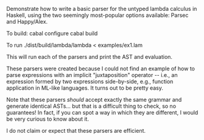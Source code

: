 Demonstrate how to write a basic parser for the untyped lambda
calculus in Haskell, using the two seemingly most-popular options
available: Parsec and Happy/Alex.

To build:
  cabal configure
  cabal build

To run
  ./dist/build/lambda/lambda < examples/ex1.lam

This will run each of the parsers and print the AST and evaluation.

These parsers were created because I could not find an example of how
to parse expressions with an implicit "juxtaposition" operator --
i.e., an expression formed by two expressions side-by-side, e.g.,
function application in ML-like languages. It turns out to be pretty easy.

Note that these parsers _should_ accept exactly the same grammar and
generate identical ASTs... but that is a difficult thing to check, so
no guarantees! In fact, if you can spot a way in which they are
different, I would be very curious to know about it.

I do not claim or expect that these parsers are efficient.
